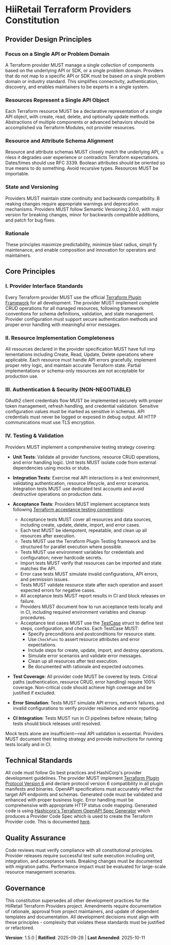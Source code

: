 <!--
Sync Impact Report:
Version change: Initial → 1.0.0
Added principles:
- I. Provider Interface Standards
- II. Resource Implementation Completeness  
- III. Authentication & Security (NON-NEGOTIABLE)
- IV. Testing & Validation
- V. Documentation & Examples
Added sections:
- Technical Standards
- Quality Assurance
Templates requiring updates: ✅ All templates aligned with Terraform provider development standards                                           Follow-up TODOs: None - all placeholders filled
-->

# HiiRetail Terraform Providers Constitution
## Provider Design Principles

### Focus on a Single API or Problem Domain
A Terraform provider MUST manage a single collection of components based
on the underlying API or SDK, or a single problem domain. Providers that do not map to a specific API or SDK must be based on a single problem domain or industry standard. This simplifies connectivity, authentication, discovery, and enables maintainers to be experts in a single system.                                                                   
### Resources Represent a Single API Object
Each Terraform resource MUST be a declarative representation of a single
API object, with create, read, delete, and optionally update methods. Abstractions of multiple components or advanced behaviors should be accomplished via Terraform Modules, not provider resources.              
### Resource and Attribute Schema Alignment
Resource and attribute schemas MUST closely match the underlying API, u
nless it degrades user experience or contradicts Terraform expectations. Dates/times should use RFC 3339. Boolean attributes should be oriented so true means to do something. Avoid recursive types. Resources MUST be importable.                                                         
### State and Versioning
Providers MUST maintain state continuity and backwards compatibility. B
reaking changes require appropriate warnings and deprecation mechanisms. Providers MUST follow Semantic Versioning 2.0.0, with major version for breaking changes, minor for backwards compatible additions, and patch for bug fixes.                                                        
### Rationale
These principles maximize predictability, minimize blast radius, simpli
fy maintenance, and enable composition and innovation for operators and maintainers.                                                           
## Core Principles

### I. Provider Interface Standards
Every Terraform provider MUST use the official [Terraform Plugin Framework](https://developer.hashicorp.com/terraform/plugin/framework) for all development. The provider MUST implement complete CRUD operations for all managed resources, following framework conventions for schema definitions, validation, and state management. Provider configuration must support secure authentication methods and proper error handling with meaningful error messages.                                                
### II. Resource Implementation Completeness
All resources declared in the provider specification MUST have full imp
lementations including Create, Read, Update, Delete operations where applicable. Each resource must handle API errors gracefully, implement proper retry logic, and maintain accurate Terraform state. Partial implementations or schema-only resources are not acceptable for production use.                                                                     
### III. Authentication & Security (NON-NEGOTIABLE)
OAuth2 client credentials flow MUST be implemented securely with proper
 token management, refresh handling, and credential validation. Sensitive configuration values must be marked as sensitive in schemas. API credentials must never be logged or exposed in debug output. All HTTP communications must use TLS encryption.                                    
### IV. Testing & Validation
Providers MUST implement a comprehensive testing strategy covering:

- **Unit Tests**: Validate all provider functions, resource CRUD operations, and error handling logic. Unit tests MUST isolate code from external dependencies using mocks or stubs.
- **Integration Tests**: Exercise real API interactions in a test environment, validating authentication, resource lifecycle, and error scenarios. Integration tests MUST use dedicated test accounts and avoid destructive operations on production data.
- **Acceptance Tests**: Providers MUST implement acceptance tests following [Terraform acceptance testing conventions](https://developer.hashicorp.com/terraform/plugin/testing/acceptance-tests):
   - Acceptance tests MUST cover all resources and data sources, including create, update, delete, import, and error cases.
   - Each test MUST be idempotent, repeatable, and clean up all resources after execution.
   - Tests MUST use the Terraform Plugin Testing framework and be structured for parallel execution where possible.
   - Tests MUST use environment variables for credentials and configuration; never hardcode secrets.
   - Import tests MUST verify that resources can be imported and state matches the API.
   - Error case tests MUST simulate invalid configurations, API errors, and permission issues.
   - Tests MUST validate resource state after each operation and assert expected errors for negative cases.
   - All acceptance tests MUST report results in CI and block releases on failure.
   - Providers MUST document how to run acceptance tests locally and in CI, including required environment variables and cleanup procedures.
   - Acceptance test cases MUST use the [TestCase](https://developer.hashicorp.com/terraform/plugin/testing/acceptance-tests/testcase) struct to define test steps, configuration, and checks. Each TestCase MUST:
       - Specify preconditions and postconditions for resource state.
       - Use `CheckFunc` to assert resource attributes and error expectations.
       - Include steps for create, update, import, and destroy operations.
       - Simulate error scenarios and validate error messages.
       - Clean up all resources after test execution.
       - Be documented with rationale and expected outcomes.

- **Test Coverage**: All provider code MUST be covered by tests. Critical paths (authentication, resource CRUD, error handling) require 100% coverage. Non-critical code should achieve high coverage and be justified if excluded.
- **Error Simulation**: Tests MUST simulate API errors, network failures, and invalid configurations to verify provider resilience and error reporting.
- **CI Integration**: Tests MUST run in CI pipelines before release; failing tests should block releases until resolved.

Mock tests alone are insufficient—real API validation is essential. Providers MUST document their testing strategy and provide instructions for running tests locally and in CI.

## Technical Standards

All code must follow Go best practices and HashiCorp's provider development guidelines. The provider MUST implement [Terraform Plugin Protocol Version 6](https://developer.hashicorp.com/terraform/plugin/terraform-plugin-protocol#protocol-version-6) and declare protocol version 6 compatibility in all plugin manifests and binaries. OpenAPI specifications must accurately reflect the target API endpoints and schemas. Generated code must be validated and enhanced with proper business logic. Error handling must be comprehensive with appropriate HTTP status code mapping. Generated code is using [Hashicorp's Terraform OpenAPI Spec Generator](https://developer.hashicorp.com/terraform/plugin/code-generation/framework-generator) which produces a Provider Code Spec which is used to create the Terraform Provider code. This is documented [here](https://developer.hashicorp.com/terraform/plugin/code-generation/framework-generator).                                                                    
## Quality Assurance

Code reviews must verify compliance with all constitutional principles.
 Provider releases require successful test suite execution including unit, integration, and acceptance tests. Breaking changes must be documented with migration paths. Performance impact must be evaluated for large-scale resource management scenarios.                                 
## Governance

This constitution supersedes all other development practices for the HiiRetail Terraform Providers project. Amendments require documentation of rationale, approval from project maintainers, and update of dependent templates and documentation. All development decisions must align with these principles - complexity that violates these standards must be justified or refactored.

**Version**: 1.5.0 | **Ratified**: 2025-09-28 | **Last Amended**: 2025-10-11
